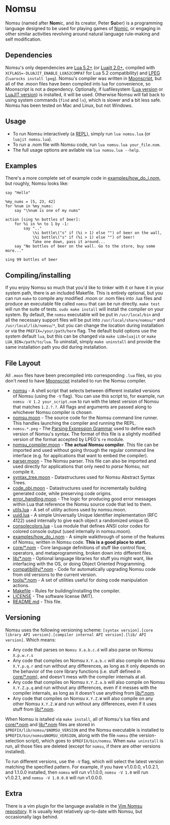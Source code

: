 # Nomsu

Nomsu (named after **Nom**ic, and its creator, Peter **Su**ber) is a programming language
designed to be used for playing games of [Nomic](https://en.wikipedia.org/wiki/Nomic), or engaging in other similar activities
revolving around natural language rule-making and self modification.

## Dependencies

Nomsu's only dependencies are [Lua 5.2+](https://www.lua.org/) (or [Luajit 2.0+](http://luajit.org/), compiled with `XCFLAGS=-DLUAJIT_ENABLE_LUA52COMPAT` for Lua 5.2 compatibility) and [LPEG](http://www.inf.puc-rio.br/~roberto/lpeg/) (`luarocks install lpeg`). Nomsu's compiler was written in [Moonscript](http://moonscript.org/), but all of the .moon files have been compiled into lua for convenience, so Moonscript is not a dependency. Optionally, if luafilesystem ([Lua version](https://github.com/keplerproject/luafilesystem) or [LuaJIT version](https://github.com/spacewander/luafilesystem)) is installed, it will be used. Otherwise Nomsu will fall back to using system commands (`find` and `ls`), which is slower and a bit less safe. Nomsu has been tested on Mac and Linux, but not Windows.

## Usage

* To run Nomsu interactively (a [REPL](https://en.wikipedia.org/wiki/Read-eval-print_loop)), simply run `lua nomsu.lua` (or `luajit nomsu.lua`).
* To run a .nom file with Nomsu code, run `lua nomsu.lua your_file.nom`.
* The full usage options are avilable via `lua nomsu.lua --help`.

## Examples

There's a more complete set of example code in [examples/how\_do\_i.nom](examples/how_do_i.nom), but roughly, Nomsu looks like:

```
say "Hello"

%my_nums = [5, 23, 42]
for %num in %my_nums:
    say "\%num is one of my nums"

action [sing %n bottles of beer]:
    for %i in %n to 1 by -1:
        say ".."
            \%i bottle\("s" if (%i > 1) else "") of beer on the wall,
            \%i bottle\("s" if (%i > 1) else "") of beer!
            Take one down, pass it around...
    say "No bottles of beer on the wall. Go to the store, buy some more..."

sing 99 bottles of beer
```

## Compiling/installing

If you enjoy Nomsu so much that you'd like to tinker with it or have it in your system path, there is an included Makefile. This is entirely optional, but you can run `make` to compile any modified .moon or .nom files into .lua files and produce an executable file called `nomsu` that can be run directly. `make test` will run the suite of tests. `sudo make install` will install the compiler on your system. By default, the `nomsu` executable will be put in `/usr/local/bin` and all the necessary support files will be put into `/usr/local/share/nomsu/*` and `/usr/local/lib/nomsu/*`, but you can change the location during installation or via the `PREFIX=/your/path/here` flag. The default build options use the system default `lua`, but this can be changed via `make LUA=luajit` or `make LUA_BIN=/path/to/lua`. To uninstall, simply `make uninstall` and provide the same installation path you did during installation.

## File Layout

All `.moon` files have been precompiled into corresponding `.lua` files, so you don't need to have [Moonscript](http://moonscript.org/) installed to run the Nomsu compiler.

* [nomsu](nomsu) - A shell script that selects between different installed versions of Nomsu (using the `-V` flag). You can use this script to, for example, run `nomsu -V 1.2 your_script.nom` to run with the latest version of Nomsu that matches `1.2.?.?`. All flags and arguments are passed along to whichever Nomsu compiler is chosen.
* [nomsu.moon](nomsu.moon) - The source code for the Nomsu command line runner. This handles launching the compiler and running the REPL.
* `nomsu.*.peg` - The [Parsing Expression Grammar](https://en.wikipedia.org/wiki/Parsing_expression_grammar) used to define each version of Nomsu's syntax. The format of this file is a slightly modified version of the format accepted by LPEG's `re` module.
* [nomsu\_compiler.moon](nomsu_compiler.moon) - **The actual Nomsu compiler**. This file can be imported and used without going through the regular command line interface (e.g. for applications that want to embed the compiler).
* [parser.moon](parser.moon) - The Nomsu parser. This file can also be imported and used directly for applications that only need to *parse* Nomsu, not compile it.
* [syntax\_tree.moon](syntax_tree.moon) - Datastructures used for Nomsu Abstract Syntax Trees.
* [code\_obj.moon](code_obj.moon) - Datastructures used for incrementally building generated code, while preserving code origins.
* [error\_handling.moon](error_handling.moon) - The logic for producing good error messages within Lua that reference the Nomsu source code that led to them.
* [utils.lua](utils.lua) - A set of utility actions used by nomsu.moon.
* [uuid.lua](uuid.lua) - A simple Universally Unique Identifier implementation (RFC 4122) used internally to give each object a randomized unique ID.
* [consolecolors.lua](consolecolors.lua) - Lua module that defines ANSI color codes for colored console output (used internally in nomsu.moon).
* [examples/how\_do\_i.nom](examples/how_do_i.nom) - A simple walkthrough of some of the features of Nomsu, written in Nomsu code. **This is a good place to start.**
* [core/\*.nom](core) - Core language definitions of stuff like control flow, operators, and metaprogramming, broken down into different files.
* [lib/\*.nom](lib) - Optional language libraries for stuff you might want, like interfacing with the OS, or doing Object Oriented Programming.
* [compatibility/\*.nom](compatibility) - Code for automatically upgrading Nomsu code from old versions to the current version.
* [tools/\*.nom](tools) - A set of utilities useful for doing code manipulation actions.
* [Makefile](Makefile) - Rules for building/installing the compiler.
* [LICENSE](LICENSE) - The software license (MIT).
* [README.md](README.md) - This file.

## Versioning

Nomsu uses the following versioning scheme: `[syntax version].[core library API version].[compiler internal API version].[lib/ API version]`. Which means:

* Any code that parses on `Nomsu X.a.b.c.d` will also parse on Nomsu `X.p.w.r.s`
* Any code that compiles on Nomsu `X.Y.a.b.c` will also compile on Nomsu `X.Y.p.q.r` and run without any differences, as long as it only depends on the behavior of the core library functions (i.e. stuff defined in [core/\*.nom](core)), and doesn't mess with the compiler internals at all.
* Any code that compiles on Nomsu `X.Y.Z.a.b` will also compile on Nomsu `X.Y.Z.p.q` and run without any differences, even if it messes with the compiler internals, as long as it doesn't use anything from [lib/\*.nom](lib).
* Any code that compiles on Nomsu `X.Y.Z.W` will also compile on any other Nomsu `X.Y.Z.W` and run without any differences, even if it uses stuff from [lib/\*.nom](lib).

When Nomsu is istalled via `make install`, all of Nomsu's lua files and [core/\*.nom](core) and [lib/\*.nom](lib) files are stored in `$PREFIX/lib/nomsu/$NOMSU_VERSION` and the Nomsu executable is installed to `$PREFIX/bin/nomsu$NOMSU_VERSION`, along with the file `nomsu` (the version-selection script), which goes to `$PREFIX/bin/nomsu`. When `make uninstall` is run, all those files are deleted (except for `nomsu`, if there are other versions installed).

To run different versions, use the `-V` flag, which will select the latest version matching the specified pattern. For example, if you have v1.0.0.0, v1.0.2.1, and 1.1.0.0 installed, then `nomsu` will run v1.1.0.0, `nomsu -V 1.0` will run v1.0.2.1, and `nomsu -V 1.0.0.0` will run v1.0.0.0.

## Extra

There is a vim plugin for the language available in the [Vim Nomsu repository](https://bitbucket.org/squidarms/vim-nomsu/src). It is usually kept relatively up-to-date with Nomsu, but occasionally lags behind.
